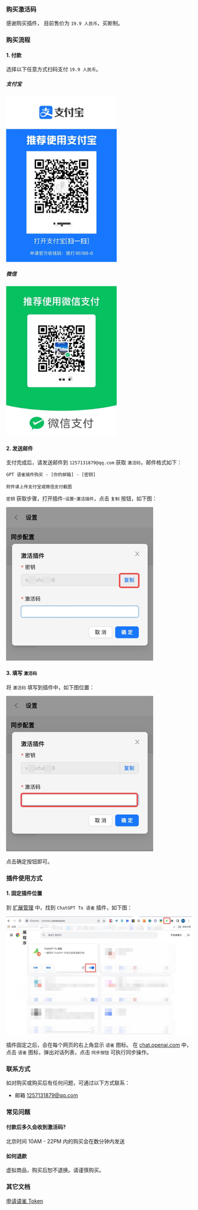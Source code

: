 ### 购买激活码
感谢购买插件， 目前售价为 `19.9 人民币`，买断制。

### 购买流程
#### 1. 付款
选择以下任意方式扫码支付 `19.9 人民币`。

##### 支付宝
<img src="assets/支付宝.jpg" alt="支付宝" width="300"/>

##### 微信
<img src="assets/微信.jpg" alt="微信" width="300"/>

#### 2. 发送邮件
支付完成后，请发送邮件到 `1257131879@qq.com` 获取 `激活码`，邮件格式如下：
```
GPT 语雀插件购买 - [你的邮箱] - [密钥]

附件请上传支付宝或微信支付截图
```

`密钥` 获取步骤，打开插件-`设置`-`激活插件`，点击 `复制` 按钮，如下图：

![插件](assets/插件-密钥.jpg)

#### 3. 填写 `激活码`
将 `激活码` 填写到插件中，如下图位置：

![插件](assets/插件-激活.jpg)

点击确定按钮即可。

### 插件使用方式

#### 1. 固定插件位置
到 [扩展管理](chrome://extensions) 中，找到 `ChatGPT To 语雀` 插件，如下图：

![插件](assets/插件-使用.jpg)

插件固定之后，会在每个网页的右上角显示 `语雀` 图标。
在 [chat.openai.com](https://chat.openai.com) 中，点击 `语雀` 图标，弹出对话列表，点击 `同步按钮` 可执行同步操作。

### 联系方式
如对购买或购买后有任何问题，可通过以下方式联系：

- 邮箱 1257131879@qq.com
### 常见问题
#### 付款后多久会收到激活码?
北京时间 10AM - 22PM 内的购买会在数分钟内发送
#### 如何退款
虚拟商品，购买后恕不退换。请谨慎购买。

### 其它文档
[申请语雀 Token ](YUQUE.md)


